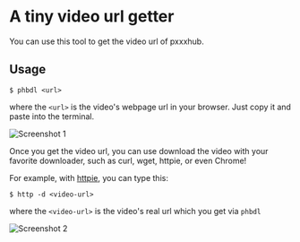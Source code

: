 # A tiny video url getter

You can use this tool to get the video url of pxxxhub.

## Usage

`$ phbdl <url>`

where the `<url>` is the video's webpage url in your browser. Just copy it and paste into the terminal.

![Screenshot 1](./screenshot1.png)

Once you get the video url, you can use download the video with your favorite downloader, such as curl, wget, httpie, or even Chrome!

For example, with [httpie](https://github.com/httpie/httpie), you can type this:

`$ http -d <video-url>`

where the `<video-url>` is the video's real url which you get via `phbdl`

![Screenshot 2](./screenshot2.png)
